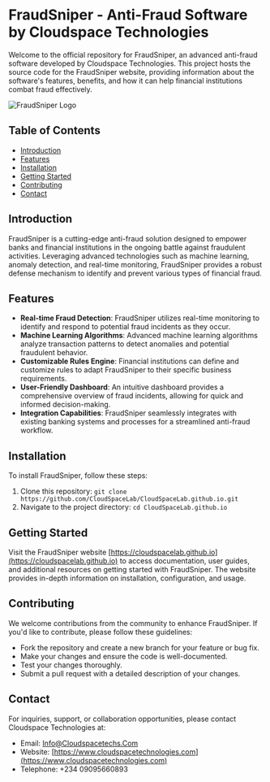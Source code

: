# FraudSniper - Anti-Fraud Software by Cloudspace Technologies

Welcome to the official repository for FraudSniper, an advanced anti-fraud software developed by Cloudspace Technologies. This project hosts the source code for the FraudSniper website, providing information about the software's features, benefits, and how it can help financial institutions combat fraud effectively.

![FraudSniper Logo](assets/fraudsniper-logo.png)

## Table of Contents
- [Introduction](#introduction)
- [Features](#features)
- [Installation](#installation)
- [Getting Started](#getting-started)
- [Contributing](#contributing)
- [Contact](#contact)

## Introduction
FraudSniper is a cutting-edge anti-fraud solution designed to empower banks and financial institutions in the ongoing battle against fraudulent activities. Leveraging advanced technologies such as machine learning, anomaly detection, and real-time monitoring, FraudSniper provides a robust defense mechanism to identify and prevent various types of financial fraud.

## Features
- **Real-time Fraud Detection**: FraudSniper utilizes real-time monitoring to identify and respond to potential fraud incidents as they occur.
- **Machine Learning Algorithms**: Advanced machine learning algorithms analyze transaction patterns to detect anomalies and potential fraudulent behavior.
- **Customizable Rules Engine**: Financial institutions can define and customize rules to adapt FraudSniper to their specific business requirements.
- **User-Friendly Dashboard**: An intuitive dashboard provides a comprehensive overview of fraud incidents, allowing for quick and informed decision-making.
- **Integration Capabilities**: FraudSniper seamlessly integrates with existing banking systems and processes for a streamlined anti-fraud workflow.

## Installation
To install FraudSniper, follow these steps:
1. Clone this repository: `git clone https://github.com/CloudSpaceLab/CloudSpaceLab.github.io.git`
2. Navigate to the project directory: `cd CloudSpaceLab.github.io`

## Getting Started
Visit the FraudSniper website [https://cloudspacelab.github.io](https://cloudspacelab.github.io) to access documentation, user guides, and additional resources on getting started with FraudSniper. The website provides in-depth information on installation, configuration, and usage.

## Contributing
We welcome contributions from the community to enhance FraudSniper. If you'd like to contribute, please follow these guidelines:
- Fork the repository and create a new branch for your feature or bug fix.
- Make your changes and ensure the code is well-documented.
- Test your changes thoroughly.
- Submit a pull request with a detailed description of your changes.

## Contact
For inquiries, support, or collaboration opportunities, please contact Cloudspace Technologies at:
- Email: Info@Cloudspacetechs.Com
- Website: [https://www.cloudspacetechnologies.com](https://www.cloudspacetechnologies.com)
- Telephone: +234 09095660893

